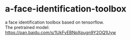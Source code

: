 # a-face-identification-toolbox
a face identification toolbox based on tensorflow.<br>
The pretrained model: https://pan.baidu.com/s/1UkFyEBNpXpugn9Y2OQ1Uyw
